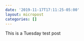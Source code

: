 ```yaml
---
date: '2019-11-17T17:11:25-05:00'
layout: micropost
categories: []
---
```


This is a Tuesday test post
